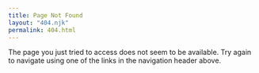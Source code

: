 ```yaml
---
title: Page Not Found
layout: "404.njk"
permalink: 404.html
---
```


The page you just tried to access does not seem to be available. Try again to navigate using one of the links in the
navigation header above.